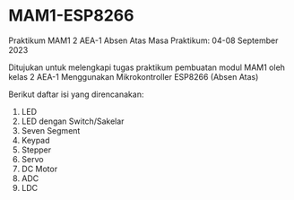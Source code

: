 # MAM1-ESP8266
Praktikum MAM1 2 AEA-1 Absen Atas 
Masa Praktikum: 04-08 September 2023

Ditujukan untuk melengkapi tugas praktikum pembuatan modul MAM1 oleh kelas 2 AEA-1
Menggunakan Mikrokontroller ESP8266 (Absen Atas)

Berikut daftar isi yang direncanakan:
1. LED
2. LED dengan Switch/Sakelar
3. Seven Segment
4. Keypad
5. Stepper
6. Servo
7. DC Motor
8. ADC
9. LDC
